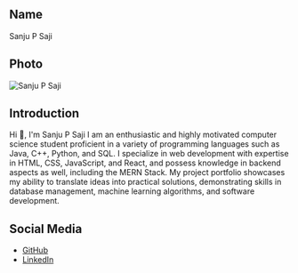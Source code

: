 ## Name
Sanju P Saji

## Photo
![Sanju P Saji](https://avatars.githubusercontent.com/u/115170042?v=4)

## Introduction
Hi 👋, I'm Sanju P Saji
I am an enthusiastic and highly motivated computer science student proficient in a variety of programming languages such as Java, C++, Python, and SQL. I specialize in web development with expertise in HTML, CSS, JavaScript, and React, and possess knowledge in backend aspects as well, including the MERN Stack. My project portfolio showcases my ability to translate ideas into practical solutions, demonstrating skills in database management, machine learning algorithms, and software development.

## Social Media
- [GitHub](https://github.com/SanjuPSaji)
- [LinkedIn](https://www.linkedin.com/in/sanjupsaji/)